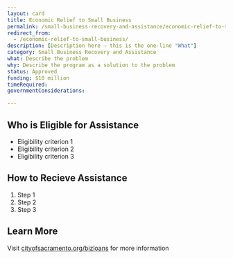 ```yaml
---
layout: card
title: Economic Relief to Small Business
permalink: /small-business-recovery-and-assistance/economic-relief-to-small-business/
redirect_from:
  - /economic-relief-to-small-business/
description: [Description here — this is the one-line "What"]
category: Small Business Recovery and Assistance
what: Describe the problem
why: Describe the program as a solution to the problem
status: Approved
funding: $10 million
timeRequired:
governmentConsiderations:

---
```


## Who is Eligible for Assistance

- Eligibility criterion 1
- Eligibility criterion 2
- Eligibility criterion 3


## How to Recieve Assistance

1. Step 1
2. Step 2
3. Step 3

## Learn More

Visit [cityofsacramento.org/bizloans](https://www.cityofsacramento.org/bizloans) for more information
